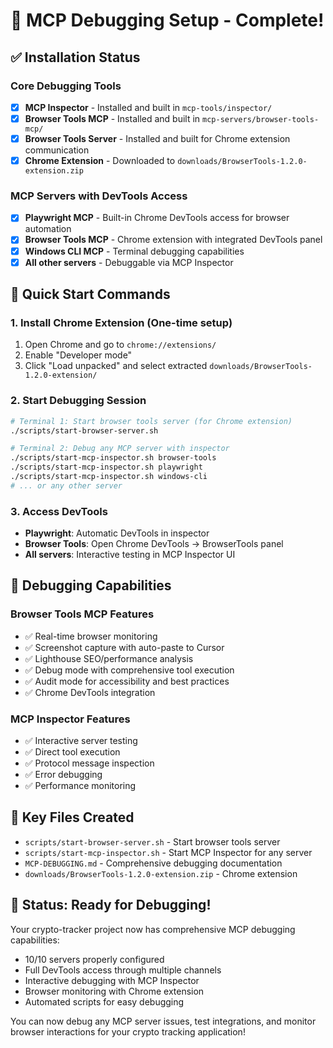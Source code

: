 # 🎯 MCP Debugging Setup - Complete!

## ✅ Installation Status

### Core Debugging Tools
- [x] **MCP Inspector** - Installed and built in `mcp-tools/inspector/`
- [x] **Browser Tools MCP** - Installed and built in `mcp-servers/browser-tools-mcp/`
- [x] **Browser Tools Server** - Installed and built for Chrome extension communication
- [x] **Chrome Extension** - Downloaded to `downloads/BrowserTools-1.2.0-extension.zip`

### MCP Servers with DevTools Access
- [x] **Playwright MCP** - Built-in Chrome DevTools access for browser automation
- [x] **Browser Tools MCP** - Chrome extension with integrated DevTools panel
- [x] **Windows CLI MCP** - Terminal debugging capabilities
- [x] **All other servers** - Debuggable via MCP Inspector

## 🚀 Quick Start Commands

### 1. Install Chrome Extension (One-time setup)
1. Open Chrome and go to `chrome://extensions/`
2. Enable "Developer mode" 
3. Click "Load unpacked" and select extracted `downloads/BrowserTools-1.2.0-extension/`

### 2. Start Debugging Session
```bash
# Terminal 1: Start browser tools server (for Chrome extension)
./scripts/start-browser-server.sh

# Terminal 2: Debug any MCP server with inspector
./scripts/start-mcp-inspector.sh browser-tools
./scripts/start-mcp-inspector.sh playwright
./scripts/start-mcp-inspector.sh windows-cli
# ... or any other server
```

### 3. Access DevTools
- **Playwright**: Automatic DevTools in inspector
- **Browser Tools**: Open Chrome DevTools → BrowserTools panel
- **All servers**: Interactive testing in MCP Inspector UI

## 🔧 Debugging Capabilities

### Browser Tools MCP Features
- ✅ Real-time browser monitoring
- ✅ Screenshot capture with auto-paste to Cursor  
- ✅ Lighthouse SEO/performance analysis
- ✅ Debug mode with comprehensive tool execution
- ✅ Audit mode for accessibility and best practices
- ✅ Chrome DevTools integration

### MCP Inspector Features  
- ✅ Interactive server testing
- ✅ Direct tool execution
- ✅ Protocol message inspection
- ✅ Error debugging
- ✅ Performance monitoring

## 📁 Key Files Created
- `scripts/start-browser-server.sh` - Start browser tools server
- `scripts/start-mcp-inspector.sh` - Start MCP Inspector for any server
- `MCP-DEBUGGING.md` - Comprehensive debugging documentation
- `downloads/BrowserTools-1.2.0-extension.zip` - Chrome extension

## 🎉 Status: Ready for Debugging!

Your crypto-tracker project now has comprehensive MCP debugging capabilities:
- 10/10 servers properly configured
- Full DevTools access through multiple channels
- Interactive debugging with MCP Inspector
- Browser monitoring with Chrome extension
- Automated scripts for easy debugging

You can now debug any MCP server issues, test integrations, and monitor browser interactions for your crypto tracking application!
